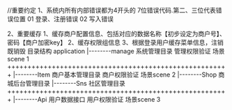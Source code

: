 //重要约定
1、系统内所有内部错误都为4开头的 7位错误代码.第二、三位代表错误位置
   01 登录、注册错误
   02 写入错误

2、重要缓存
	1、缓存商户配置信息、包括对应的数据名称【初步设定为商户号】、密码【商户加密key】
	2、缓存权限组信息
	3、根据登录用户缓存菜单信息，注销既销毁
目录结构
application
	|--------manage  系统管理目录 管理权限验证  场景scene 1 
+++++++++++++++++++++++++++++++++++++++++++++++++++++++
	|--------Item	 商户基本管理目录  商户权限验证 场景scene 2
	|--------Shop	 商城后台管理目录
	|--------Sns	 社区管理目录 
+++++++++++++++++++++++++++++++++++++++++++++++++++++++
	|--------Api	 用户数据接口	 用户权限验证 场景scene 3


